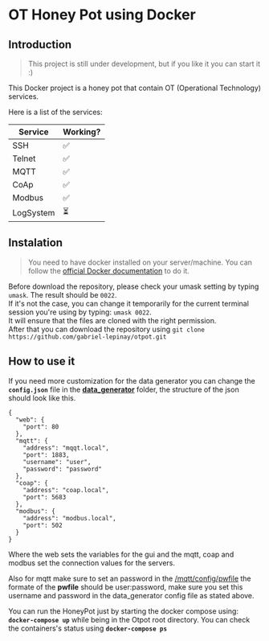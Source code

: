 # OT Honey Pot using Docker

## Introduction
> This project is still under development, but if you like it you can start it :)

This Docker project is a honey pot that contain OT (Operational Technology) services.

Here is a list of the services: 

| Service | Working? |
| ----------- | ---------- |
| SSH  | ✅ |
| Telnet | ✅ | 
| MQTT | ✅ | 
| CoAp | ✅ | 
| Modbus | ✅ | 
| LogSystem | ⏳ | 

## Instalation 
> You need to have docker installed on your server/machine. You can follow the [official Docker documentation](https://docs.docker.com/engine/install/) to do it.

Before download the repository, please check your umask setting by typing `umask`. The result should be `0022`.\
If it's not the case, you can change it temporarily for the current terminal session you're using by typing: `umask 0022`.\
It will ensure that the files are cloned with the right permission.\
After that you can download the repository using `git clone https://github.com/gabriel-lepinay/otpot.git`

## How to use it 
If you need more customization for the data generator you can change the **``config.json``**  file in the **[data_generator](./data_generator)** folder, the structure of the json should look like this.

```
{
  "web": {
    "port": 80
  },
  "mqtt": {
    "address": "mqqt.local",
    "port": 1883,
    "username": "user",
    "password": "password"
  },
  "coap": {
    "address": "coap.local",
    "port": 5683
  },
  "modbus": {
    "address": "modbus.local",
    "port": 502
  }
}

```
Where the web sets the variables for the gui and the mqtt, coap and modbus set the connection values for the servers.

Also for mqtt make sure to set an password in the [/mqtt/config/pwfile](./mqtt/config/)
the formate of the **pwfile** should be user:password, make sure you set this username and password in the data_generator config file as stated above.

You can run the HoneyPot just by starting the docker compose using: **`docker-compose up`** while being in the Otpot root directory.
You can check the containers's status using **`docker-compose ps`**